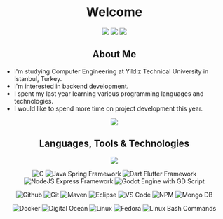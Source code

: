
<h1 align="center">Welcome</h1>
<p align="center">

<a href="https://www.linkedin.com/in/umut-sevdi/">
<img src="https://img.shields.io/badge/linkedin-%230077B5.svg?&style=for-the-badge&logo=linkedin&logoColor=white"></a>

<a href="mailto:sevdiumut@protonmail.com">
<img src="https://img.shields.io/badge/Protonmail-%23292536.svg?&style=for-the-badge&logo=protonmail&logoColor=white"></a>

<a href="mailto:sevdiumut@gmail.com">
<img src="https://img.shields.io/badge/Gmail-%234E34A7.svg?&style=for-the-badge&logo=google&logoColor=white"></a>

<h2 align="center">About Me</h2>

- I'm studying Computer Engineering at Yildiz Technical University in Istanbul, Turkey.
- I'm interested in backend development.
- I spent my last year learning various programming languages and technologies.
- I would like to spend more time on project development this year.

<p align="center">
<img src="https://github-readme-stats.vercel.app/api?username=umutsevdi&show_icons=true&count_private=true&theme=tokyonight&include_all_commits=true"></p>


<h2 align="center">Languages, Tools & Technologies</h2>


<p align="center">

<img src="https://github-readme-stats.vercel.app/api/top-langs/?username=umutsevdi&layout=compact&theme=tokyonight&langs_count=10">

<p align="center">
<img src="https://img.shields.io/badge/C--%233?&style=flat-square&logo=c&color=grey" title=C>
<img src="https://img.shields.io/badge/Java-Spring-%233?&style=flat-square&logo=java" title="Java Spring Framework">
<img src="https://img.shields.io/badge/Dart-Flutter-%233?&style=flat-square&logo=flutter&color=blue" title="Dart Flutter Framework">
<img src="https://img.shields.io/badge/NodeJS-Express-%233?&style=flat-square&logo=javascript&color=green" title="NodeJS Express Framework">
<img src="https://img.shields.io/badge/Godot-GDScript-%233?&style=flat-square&logo=gd&color=darkblue" title="Godot Engine with GD Script">

<p align="center">
<img src="https://img.icons8.com/material-outlined/30/github.png" title="Github">
<img src="https://img.icons8.com/color/30/git.png" title="Git">
<img src="https://img.icons8.com/ios/30/2A9356/maven-ios.png" title="Maven">

<img src="https://img.icons8.com/officexs/30/000000/java-eclipse.png" title="Eclipse">
<img src="https://img.icons8.com/color/30/visual-studio-code-2019.png" title="VS Code">
<img src="https://img.icons8.com/color/30/npm.png" title="NPM">
<img src="https://img.icons8.com/color/30/mongodb.png" title="Mongo DB">

<p align="center">
<img src="https://img.icons8.com/color/30/docker.png" title="Docker">
<img src="https://img.icons8.com/windows/30/3459DB/digital-ocean.png" title="Digital Ocean">
<img src="https://img.icons8.com/color/30/linux.png" title="Linux">
<img src="https://img.icons8.com/windows/30/34495e/fedora.png" title="Fedora">
<img src="https://img.icons8.com/color/30/000000/console.png" title="Linux Bash Commands">
